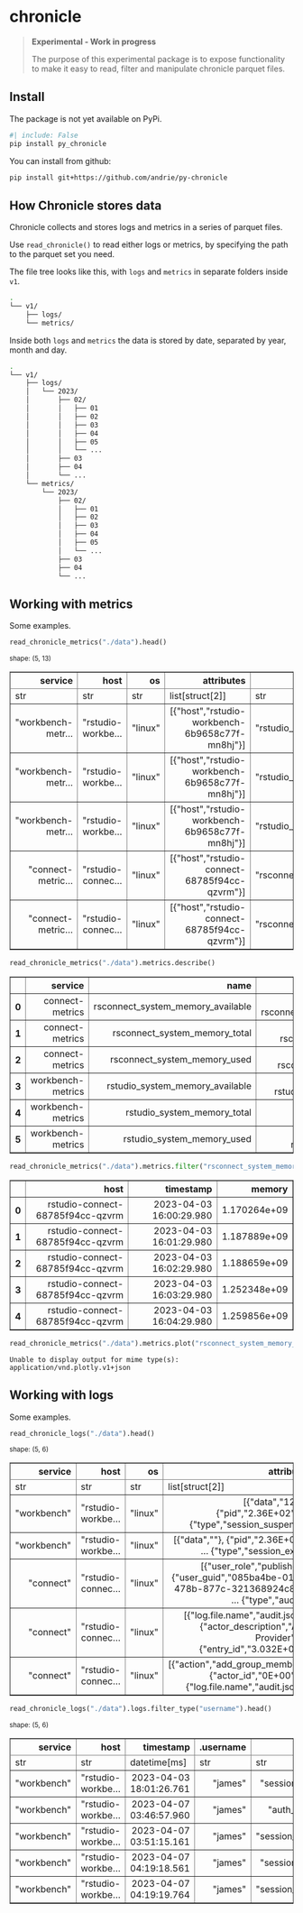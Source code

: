 chronicle
================

<!-- WARNING: THIS FILE WAS AUTOGENERATED! DO NOT EDIT! -->

<div>

> **Experimental - Work in progress**
>
> The purpose of this experimental package is to expose functionality to
> make it easy to read, filter and manipulate chronicle parquet files.

</div>

## Install

The package is not yet available on PyPi.

``` sh
#| include: False
pip install py_chronicle
```

You can install from github:

``` sh
pip install git+https://github.com/andrie/py-chronicle
```

## How Chronicle stores data

Chronicle collects and stores logs and metrics in a series of parquet
files.

Use `read_chronicle()` to read either logs or metrics, by specifying the
path to the parquet set you need.

The file tree looks like this, with `logs` and `metrics` in separate
folders inside `v1`.

``` bash
.
└── v1/
    ├── logs/
    └── metrics/
```

Inside both `logs` and `metrics` the data is stored by date, separated
by year, month and day.

``` bash
.
└── v1/
    ├── logs/
    │   └── 2023/
    │       ├── 02/
    │       │   ├── 01
    │       │   ├── 02
    │       │   ├── 03
    │       │   ├── 04
    │       │   ├── 05
    │       │   └── ...
    │       ├── 03
    │       ├── 04
    │       └── ...
    └── metrics/
        └── 2023/
            ├── 02/
            │   ├── 01
            │   ├── 02
            │   ├── 03
            │   ├── 04
            │   ├── 05
            │   └── ...
            ├── 03
            ├── 04
            └── ...
```

## Working with metrics

Some examples.

``` python
read_chronicle_metrics("./data").head()
```

<div><style>
.dataframe > thead > tr > th,
.dataframe > tbody > tr > td {
  text-align: right;
}
</style>
<small>shape: (5, 13)</small><table border="1" class="dataframe"><thead><tr><th>service</th><th>host</th><th>os</th><th>attributes</th><th>name</th><th>description</th><th>unit</th><th>type</th><th>timestamp</th><th>value_float</th><th>value_int</th><th>value_uint</th><th>value_column</th></tr><tr><td>str</td><td>str</td><td>str</td><td>list[struct[2]]</td><td>str</td><td>str</td><td>str</td><td>str</td><td>datetime[ms]</td><td>f64</td><td>i64</td><td>u64</td><td>str</td></tr></thead><tbody><tr><td>&quot;workbench-metr…</td><td>&quot;rstudio-workbe…</td><td>&quot;linux&quot;</td><td>[{&quot;host&quot;,&quot;rstudio-workbench-6b9658c77f-mn8hj&quot;}]</td><td>&quot;rstudio_system…</td><td>&quot;Graphite metri…</td><td>&quot;&quot;</td><td>&quot;gauge&quot;</td><td>2023-04-03 16:02:20.574</td><td>3.0074e9</td><td>0</td><td>0</td><td>&quot;value_float&quot;</td></tr><tr><td>&quot;workbench-metr…</td><td>&quot;rstudio-workbe…</td><td>&quot;linux&quot;</td><td>[{&quot;host&quot;,&quot;rstudio-workbench-6b9658c77f-mn8hj&quot;}]</td><td>&quot;rstudio_system…</td><td>&quot;Graphite metri…</td><td>&quot;&quot;</td><td>&quot;gauge&quot;</td><td>2023-04-03 16:02:20.574</td><td>3.2212e9</td><td>0</td><td>0</td><td>&quot;value_float&quot;</td></tr><tr><td>&quot;workbench-metr…</td><td>&quot;rstudio-workbe…</td><td>&quot;linux&quot;</td><td>[{&quot;host&quot;,&quot;rstudio-workbench-6b9658c77f-mn8hj&quot;}]</td><td>&quot;rstudio_system…</td><td>&quot;Graphite metri…</td><td>&quot;&quot;</td><td>&quot;gauge&quot;</td><td>2023-04-03 16:02:20.574</td><td>2.13864448e8</td><td>0</td><td>0</td><td>&quot;value_float&quot;</td></tr><tr><td>&quot;connect-metric…</td><td>&quot;rstudio-connec…</td><td>&quot;linux&quot;</td><td>[{&quot;host&quot;,&quot;rstudio-connect-68785f94cc-qzvrm&quot;}]</td><td>&quot;rsconnect_syst…</td><td>&quot;Graphite metri…</td><td>&quot;&quot;</td><td>&quot;gauge&quot;</td><td>2023-04-03 16:24:29.980</td><td>5.7377e9</td><td>0</td><td>0</td><td>&quot;value_float&quot;</td></tr><tr><td>&quot;connect-metric…</td><td>&quot;rstudio-connec…</td><td>&quot;linux&quot;</td><td>[{&quot;host&quot;,&quot;rstudio-connect-68785f94cc-qzvrm&quot;}]</td><td>&quot;rsconnect_syst…</td><td>&quot;Graphite metri…</td><td>&quot;&quot;</td><td>&quot;gauge&quot;</td><td>2023-04-03 16:24:29.980</td><td>7.04741376e8</td><td>0</td><td>0</td><td>&quot;value_float&quot;</td></tr></tbody></table></div>

``` python
read_chronicle_metrics("./data").metrics.describe()
```

<div>
<style scoped>
    .dataframe tbody tr th:only-of-type {
        vertical-align: middle;
    }

    .dataframe tbody tr th {
        vertical-align: top;
    }

    .dataframe thead th {
        text-align: right;
    }
</style>
<table border="1" class="dataframe">
  <thead>
    <tr style="text-align: right;">
      <th></th>
      <th>service</th>
      <th>name</th>
      <th>description</th>
      <th>value_column</th>
    </tr>
  </thead>
  <tbody>
    <tr>
      <th>0</th>
      <td>connect-metrics</td>
      <td>rsconnect_system_memory_available</td>
      <td>Graphite metric rsconnect_system_memory_available</td>
      <td>value_float</td>
    </tr>
    <tr>
      <th>1</th>
      <td>connect-metrics</td>
      <td>rsconnect_system_memory_total</td>
      <td>Graphite metric rsconnect_system_memory_total</td>
      <td>value_float</td>
    </tr>
    <tr>
      <th>2</th>
      <td>connect-metrics</td>
      <td>rsconnect_system_memory_used</td>
      <td>Graphite metric rsconnect_system_memory_used</td>
      <td>value_float</td>
    </tr>
    <tr>
      <th>3</th>
      <td>workbench-metrics</td>
      <td>rstudio_system_memory_available</td>
      <td>Graphite metric rstudio_system_memory_available</td>
      <td>value_float</td>
    </tr>
    <tr>
      <th>4</th>
      <td>workbench-metrics</td>
      <td>rstudio_system_memory_total</td>
      <td>Graphite metric rstudio_system_memory_total</td>
      <td>value_float</td>
    </tr>
    <tr>
      <th>5</th>
      <td>workbench-metrics</td>
      <td>rstudio_system_memory_used</td>
      <td>Graphite metric rstudio_system_memory_used</td>
      <td>value_float</td>
    </tr>
  </tbody>
</table>
</div>

``` python
read_chronicle_metrics("./data").metrics.filter("rsconnect_system_memory_used", "memory").head()
```

<div>
<style scoped>
    .dataframe tbody tr th:only-of-type {
        vertical-align: middle;
    }

    .dataframe tbody tr th {
        vertical-align: top;
    }

    .dataframe thead th {
        text-align: right;
    }
</style>
<table border="1" class="dataframe">
  <thead>
    <tr style="text-align: right;">
      <th></th>
      <th>host</th>
      <th>timestamp</th>
      <th>memory</th>
    </tr>
  </thead>
  <tbody>
    <tr>
      <th>0</th>
      <td>rstudio-connect-68785f94cc-qzvrm</td>
      <td>2023-04-03 16:00:29.980</td>
      <td>1.170264e+09</td>
    </tr>
    <tr>
      <th>1</th>
      <td>rstudio-connect-68785f94cc-qzvrm</td>
      <td>2023-04-03 16:01:29.980</td>
      <td>1.187889e+09</td>
    </tr>
    <tr>
      <th>2</th>
      <td>rstudio-connect-68785f94cc-qzvrm</td>
      <td>2023-04-03 16:02:29.980</td>
      <td>1.188659e+09</td>
    </tr>
    <tr>
      <th>3</th>
      <td>rstudio-connect-68785f94cc-qzvrm</td>
      <td>2023-04-03 16:03:29.980</td>
      <td>1.252348e+09</td>
    </tr>
    <tr>
      <th>4</th>
      <td>rstudio-connect-68785f94cc-qzvrm</td>
      <td>2023-04-03 16:04:29.980</td>
      <td>1.259856e+09</td>
    </tr>
  </tbody>
</table>
</div>

``` python
read_chronicle_metrics("./data").metrics.plot("rsconnect_system_memory_used", "memory")
```

    Unable to display output for mime type(s): application/vnd.plotly.v1+json

## Working with logs

Some examples.

``` python
read_chronicle_logs("./data").head()
```

<div><style>
.dataframe > thead > tr > th,
.dataframe > tbody > tr > td {
  text-align: right;
}
</style>
<small>shape: (5, 6)</small><table border="1" class="dataframe"><thead><tr><th>service</th><th>host</th><th>os</th><th>attributes</th><th>body</th><th>timestamp</th></tr><tr><td>str</td><td>str</td><td>str</td><td>list[struct[2]]</td><td>str</td><td>datetime[ms]</td></tr></thead><tbody><tr><td>&quot;workbench&quot;</td><td>&quot;rstudio-workbe…</td><td>&quot;linux&quot;</td><td>[{&quot;data&quot;,&quot;120&quot;}, {&quot;pid&quot;,&quot;2.36E+02&quot;}, … {&quot;type&quot;,&quot;session_suspend&quot;}]</td><td>&quot;{&quot;pid&quot;:236,&quot;us…</td><td>2023-04-03 18:01:26.665</td></tr><tr><td>&quot;workbench&quot;</td><td>&quot;rstudio-workbe…</td><td>&quot;linux&quot;</td><td>[{&quot;data&quot;,&quot;&quot;}, {&quot;pid&quot;,&quot;2.36E+02&quot;}, … {&quot;type&quot;,&quot;session_exit&quot;}]</td><td>&quot;{&quot;pid&quot;:236,&quot;us…</td><td>2023-04-03 18:01:26.761</td></tr><tr><td>&quot;connect&quot;</td><td>&quot;rstudio-connec…</td><td>&quot;linux&quot;</td><td>[{&quot;user_role&quot;,&quot;publisher&quot;}, {&quot;user_guid&quot;,&quot;085ba4be-01b5-478b-877c-321368924c89&quot;}, … {&quot;type&quot;,&quot;audit&quot;}]</td><td>&quot;{&quot;action&quot;:&quot;add…</td><td>2023-04-03 19:30:35.698</td></tr><tr><td>&quot;connect&quot;</td><td>&quot;rstudio-connec…</td><td>&quot;linux&quot;</td><td>[{&quot;log.file.name&quot;,&quot;audit.json&quot;}, {&quot;actor_description&quot;,&quot;Auth Provider&quot;}, … {&quot;entry_id&quot;,&quot;3.032E+03&quot;}]</td><td>&quot;{&quot;action&quot;:&quot;add…</td><td>2023-04-03 19:30:35.698</td></tr><tr><td>&quot;connect&quot;</td><td>&quot;rstudio-connec…</td><td>&quot;linux&quot;</td><td>[{&quot;action&quot;,&quot;add_group_member&quot;}, {&quot;actor_id&quot;,&quot;0E+00&quot;}, … {&quot;log.file.name&quot;,&quot;audit.json&quot;}]</td><td>&quot;{&quot;action&quot;:&quot;add…</td><td>2023-04-03 19:30:35.698</td></tr></tbody></table></div>

``` python
read_chronicle_logs("./data").logs.filter_type("username").head()
```

<div><style>
.dataframe > thead > tr > th,
.dataframe > tbody > tr > td {
  text-align: right;
}
</style>
<small>shape: (5, 6)</small><table border="1" class="dataframe"><thead><tr><th>service</th><th>host</th><th>timestamp</th><th>.username</th><th>.type</th><th>body</th></tr><tr><td>str</td><td>str</td><td>datetime[ms]</td><td>str</td><td>str</td><td>str</td></tr></thead><tbody><tr><td>&quot;workbench&quot;</td><td>&quot;rstudio-workbe…</td><td>2023-04-03 18:01:26.761</td><td>&quot;james&quot;</td><td>&quot;session_exit&quot;</td><td>&quot;{&quot;pid&quot;:236,&quot;us…</td></tr><tr><td>&quot;workbench&quot;</td><td>&quot;rstudio-workbe…</td><td>2023-04-07 03:46:57.960</td><td>&quot;james&quot;</td><td>&quot;auth_login&quot;</td><td>&quot;{&quot;pid&quot;:1059,&quot;u…</td></tr><tr><td>&quot;workbench&quot;</td><td>&quot;rstudio-workbe…</td><td>2023-04-07 03:51:15.161</td><td>&quot;james&quot;</td><td>&quot;session_start&quot;</td><td>&quot;{&quot;pid&quot;:236,&quot;us…</td></tr><tr><td>&quot;workbench&quot;</td><td>&quot;rstudio-workbe…</td><td>2023-04-07 04:19:18.561</td><td>&quot;james&quot;</td><td>&quot;session_exit&quot;</td><td>&quot;{&quot;pid&quot;:236,&quot;us…</td></tr><tr><td>&quot;workbench&quot;</td><td>&quot;rstudio-workbe…</td><td>2023-04-07 04:19:19.764</td><td>&quot;james&quot;</td><td>&quot;session_start&quot;</td><td>&quot;{&quot;pid&quot;:883,&quot;us…</td></tr></tbody></table></div>

### 
